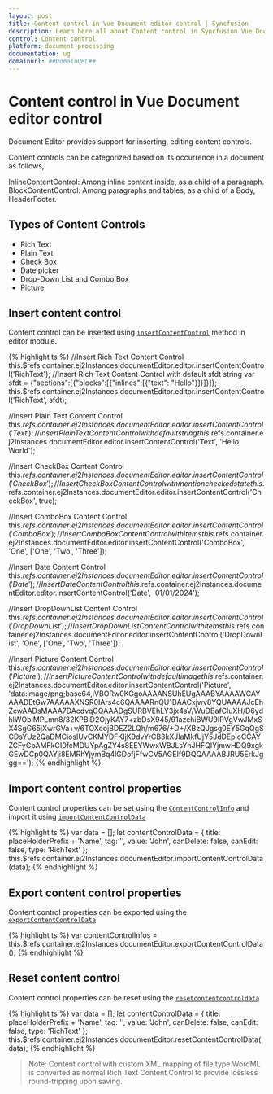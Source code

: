 ```yaml
---
layout: post
title: Content control in Vue Document editor control | Syncfusion
description: Learn here all about Content control in Syncfusion Vue Document editor control of Syncfusion Essential JS 2 and more.
control: Content control 
platform: document-processing
documentation: ug
domainurl: ##DomainURL##
---
```


# Content control in Vue Document editor control

Document Editor provides support for inserting, editing content controls.

Content controls can be categorized based on its occurrence in a document as follows,

InlineContentControl: Among inline content inside, as a child of a paragraph.
BlockContentControl: Among paragraphs and tables, as a child of a Body, HeaderFooter.

## Types of Content Controls

* Rich Text
* Plain Text
* Check Box
* Date picker
* Drop-Down List and Combo Box
* Picture

## Insert content control

Content control can be inserted using [`insertContentControl`](https://ej2.syncfusion.com/vue/documentation/api/document-editor/editor/#insertcontentcontrol) method in editor module.

{% highlight ts %}
//Insert Rich Text Content Control
this.$refs.container.ej2Instances.documentEditor.editor.insertContentControl('RichText');
//Insert Rich Text Content Control with default sfdt string
var sfdt = {"sections":[{"blocks":[{"inlines":[{"text": "Hello"}]}]}]};
this.$refs.container.ej2Instances.documentEditor.editor.insertContentControl('RichText', sfdt);

//Insert Plain Text Content Control
this.$refs.container.ej2Instances.documentEditor.editor.insertContentControl('Text');
//Insert Plain Text Content Control with default string
this.$refs.container.ej2Instances.documentEditor.editor.insertContentControl('Text', 'Hello World');

//Insert CheckBox Content Control
this.$refs.container.ej2Instances.documentEditor.editor.insertContentControl('CheckBox');
//Insert CheckBox Content Control with mention checked state
this.$refs.container.ej2Instances.documentEditor.editor.insertContentControl('CheckBox', true);

//Insert ComboBox Content Control
this.$refs.container.ej2Instances.documentEditor.editor.insertContentControl('ComboBox');
//Insert ComboBox Content Control with items
this.$refs.container.ej2Instances.documentEditor.editor.insertContentControl('ComboBox', 'One', ['One', 'Two', 'Three']);

//Insert Date Content Control
this.$refs.container.ej2Instances.documentEditor.editor.insertContentControl('Date');
//Insert Date Content Control
this.$refs.container.ej2Instances.documentEditor.editor.insertContentControl('Date', '01/01/2024');

//Insert DropDownList Content Control
this.$refs.container.ej2Instances.documentEditor.editor.insertContentControl('DropDownList');
//Insert DropDownList Content Control with items
this.$refs.container.ej2Instances.documentEditor.editor.insertContentControl('DropDownList', 'One', ['One', 'Two', 'Three']);

//Insert Picture Content Control
this.$refs.container.ej2Instances.documentEditor.editor.insertContentControl('Picture');
//Insert Picture Content Control with default image
this.$refs.container.ej2Instances.documentEditor.editor.insertContentControl('Picture', 'data:image/png;base64,iVBORw0KGgoAAAANSUhEUgAAABYAAAAWCAYAAADEtGw7AAAAAXNSR0IArs4c6QAAAARnQU1BAACxjwv8YQUAAAAJcEhZcwAADsMAAA7DAcdvqGQAAADgSURBVEhLY3jx4sV/WuDBafCluXH/D6ydhlWObIMPLmn8/32KPBiD2OjyKAY7+zbDsX945/91azehiBWU9IPVgVwJMxSX4SgG65jXwrGVa+v/6TOXoojBDEZ2LQh/m676/+D+/XBzQJgsg0EY5GqQgSCDsYUz2QaDMCiosIUvCKMYDFKIjK9dvYrCB3kXJIaMkfUjY5JdDEpioCCAYZCFyGbAMFkGI0fcMDUYpAgZY4s8EEYWwxWBJLsYhJHFQIYjmwHDQ9xgkGEwDCp0QAYji8EMRhYjymBq4lGDofjFfwCV5AGEIf9DQQAAAABJRU5ErkJggg==');
{% endhighlight %}

## Import content control properties

Content control properties can be set using the [`ContentControlInfo`](https://ej2.syncfusion.com/vue/documentation/api/document-editor/contentControlInfo/) and import it using [`importContentControlData`](https://ej2.syncfusion.com/vue/documentation/api/document-editor/#importcontentcontroldata)

{% highlight ts %}
var data = [];
let contentControlData = { title: placeHolderPrefix + 'Name', tag: '', value: 'John', canDelete: false, canEdit: false, type: 'RichText' };
this.$refs.container.ej2Instances.documentEditor.importContentControlData(data);
{% endhighlight %}

## Export content control properties

Content control properties can be exported using the [`exportContentControlData`](https://ej2.syncfusion.com/vue/documentation/api/document-editor/#exportcontentcontroldata)

{% highlight ts %}
var contentControlInfos = this.$refs.container.ej2Instances.documentEditor.exportContentControlData();
{% endhighlight %}

## Reset content control

Content control properties can be reset using the [`resetcontentcontroldata`](https://ej2.syncfusion.com/vue/documentation/api/document-editor/#resetcontentcontroldata)

{% highlight ts %}
var data = [];
let contentControlData = { title: placeHolderPrefix + 'Name', tag: '', value: 'John', canDelete: false, canEdit: false, type: 'RichText' };
this.$refs.container.ej2Instances.documentEditor.resetContentControlData(data);
{% endhighlight %}

>Note: Content control with custom XML mapping of file type WordML is converted as normal Rich Text Content Control to provide lossless round-tripping upon saving.
